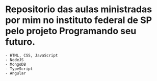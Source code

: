 # Repositorio das aulas ministradas por mim no instituto federal de SP pelo projeto Programando seu futuro.
    - HTML, CSS, JavaScript
    - NodeJS
    - MongoDB
    - TypeScript
    - Angular
